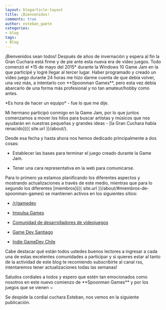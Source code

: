```yaml
---
layout: blogarticle-layout
title: ¡Bienvenidos!
comments: true
author: esteban_gaete
categories:
- blog
tags:
- Blog
---
```


<p class="margin-top-30" markdown='1'>
¡Bienvenidos sean todos! Después de años de invernación y espera al fin la Gran Cuchara está firme y de pie ante esta nueva era de vídeo juegos. Todo comenzó el *15 de mayo del 2015* durante la Windows 10 Game Jam en la que participé y logré llegar al tercer lugar. Haber programado y creado un vídeo juego durante 24 horas me hizo darme cuenta de que debía volver, una vez más, a intentarlo con **Spoonman Games**, pero esta vez debía abarcarlo de una forma más profesional y no tan amateur/hobby como antes.
</p>

<p class="margin-top-30" markdown='1'>
*Es hora de hacer un equipo* - fue lo que me dije.
</p>

<p class="margin-top-30" markdown='1'>
Mi hermano participó conmigo en la Game Jam, por lo que juntos comenzamos a 
mover los hilos para buscar artistas y músicos que nos ayudarán en nuestras 
pequeñas y grandes ideas - [la Gran Cuchara había renacido]({{ site.url }}/about/).
</p>

<p class="margin-top-30" markdown='1'>
Desde esa fecha y hasta ahora nos hemos dedicado principalmente a dos cosas:
</p>

* <p class="margin-top-30" markdown='1'>Establecer las bases para terminar el juego creado durante la Game Jam.</p>
* <p class="margin-top-30" markdown='1'>Tener una cara representativa en la web para comunicarse.</p>

<p class="margin-top-30" markdown='1'>
Para lo primero ya estamos planificando los diferentes aspectos y mostrando 
actualizaciones a través de este medio, mientras que para lo segundo los 
diferentes [miembros]({{ site.url }}/about/#miembros-de-spoonman-games) se mantienen activos en los siguientes sitios:
</p>

* <p class="margin-top-30"><a href="http://www.reddit.com/r/gamedev/"><span class="fa fa-reddit"></span> /r/gamedev</a></p>
* <p><a href="http://impulsagames.com/foro/"><span class="fa fa-rocket"></span> Impulsa Games</a></p>
* <p><a href="https://www.facebook.com/groups/comunidad.duval/"><span class="fa fa-facebook"></span> Comunidad de desarrolladores de vídeojuegos</a></p>
* <p><a href="https://www.facebook.com/groups/GameDevSantiago/"><span class="fa fa-facebook"></span> Game Dev Santiago</a></p>
* <p><a href="https://www.facebook.com/groups/indiegamedevchile/"><span class="fa fa-facebook"></span> Indie GameDev Chile</a></p>

<p class="margin-top-30" markdown='1'>
Cabe destacar qué están todos ustedes buenos lectores a ingresar a cada una de 
estas excelentes comunidades a participar <i class="fa fa-smile-o"></i> y si 
quieres estar al tanto de la actividad de este blog te recomiendo subscribirte 
al canal rss, intentaremos tener actualizaciones todas las semanas!
</p>

<p class="margin-top-30" markdown='1'>
Saludos cordiales a todos y espero que estén tan emocionados como nosotros en 
este nuevo comienzo de **Spoonman Games** y por los juegos que se vienen ~
</p>

<p class="margin-top-30" markdown='1'>
Se despide la cordial cuchara Esteban, nos vemos en la siguiente publicación.
</p>